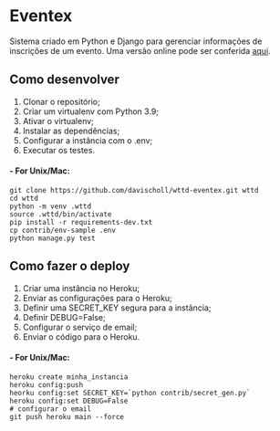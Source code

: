 # Eventex

Sistema criado em Python e Django para gerenciar informações de inscrições de um evento.
Uma versão online pode ser conferida [aqui](https://eventex-davischoll.herokuapp.com/).

## Como desenvolver

1. Clonar o repositório;
2. Criar um virtualenv com Python 3.9;
3. Ativar o virtualenv;
4. Instalar as dependências;
5. Configurar a instância com o .env;
6. Executar os testes.

#### - For Unix/Mac:
```console
git clone https://github.com/davischoll/wttd-eventex.git wttd
cd wttd
python -m venv .wttd
source .wttd/bin/activate
pip install -r requirements-dev.txt
cp contrib/env-sample .env
python manage.py test
```

## Como fazer o deploy

1. Criar uma instância no Heroku;
2. Enviar as configurações para o Heroku;
3. Definir uma SECRET_KEY segura para a instância;
4. Definir DEBUG=False;
5. Configurar o serviço de email;
6. Enviar o código para o Heroku.

#### - For Unix/Mac:
```console
heroku create minha_instancia
heroku config:push
heorku config:set SECRET_KEY=`python contrib/secret_gen.py`
heroku config:set DEBUG=False
# configurar o email
git push heroku main --force
```